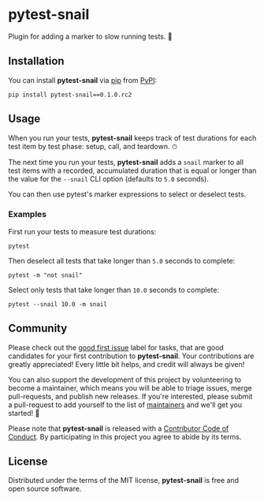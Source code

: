 # pytest-snail

Plugin for adding a marker to slow running tests. 🐌

## Installation

You can install **pytest-snail** via [pip][pip] from [PyPI][PyPI]:

```text
pip install pytest-snail==0.1.0.rc2
```
[pip]: https://pypi.python.org/pypi/pip/
[PyPI]: https://pypi.org/project/pytest-snail/

## Usage

When you run your tests, **pytest-snail** keeps track of test durations for
each test item by test phase: setup, call, and teardown. ⏱

The next time you run your tests, **pytest-snail** adds a `snail` marker to
all test items with a recorded, accumulated duration that is equal or longer
than the value for the `--snail` CLI option (defaults to `5.0` seconds).

You can then use pytest's marker expressions to select or deselect tests.

### Examples

First run your tests to measure test durations:

```text
pytest
```

Then deselect all tests that take longer than `5.0` seconds to complete:

```text
pytest -m "not snail"
```

Select only tests that take longer than `10.0` seconds to complete:

```text
pytest --snail 10.0 -m snail
```

## Community

Please check out the [good first issue][good first issue] label for tasks,
that are good candidates for your first contribution to
**pytest-snail**. Your contributions are greatly
appreciated! Every little bit helps, and credit will always be given!

You can also support the development of this project by volunteering to
become a maintainer, which means you will be able to triage issues, merge
pull-requests, and publish new releases. If you're interested, please submit
a pull-request to add yourself to the list of [maintainers][community] and
we'll get you started! 🚀

Please note that **pytest-snail** is released with a [Contributor Code of
Conduct][code-of-conduct]. By participating in this project you agree to
abide by its terms.

[good first issue]: https://github.com/hackebrot/pytest-snail/labels/good%20first%20issue
[code-of-conduct]: https://github.com/hackebrot/pytest-snail/blob/master/CODE_OF_CONDUCT.md
[community]: https://github.com/hackebrot/pytest-snail/blob/master/COMMUNITY.md

## License

Distributed under the terms of the MIT license, **pytest-snail** is free and
open source software.
